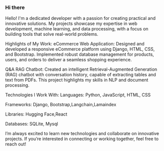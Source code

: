 ### Hi there 

Hello! I'm a dedicated developer with a passion for creating practical and innovative solutions. My projects showcase my expertise in web development, machine learning, and data processing, with a focus on building tools that solve real-world problems.

Highlights of My Work:
eCommerce Web Application: Designed and developed a responsive eCommerce platform using Django, HTML, CSS, and Bootstrap. Implemented robust database management for products, users, and orders to deliver a seamless shopping experience.

Q&A RAG Chatbot: Created an intelligent Retrieval-Augmented Generation (RAG) chatbot with conversation history, capable of extracting tables and text from PDFs. This project highlights my skills in NLP and document processing.

Technologies I Work With:
Languages: Python, JavaScript, HTML, CSS

Frameworks: Django, Bootstrap,Langchain,Lamaindex

Libraries: Hugging Face,React

Databases: SQLite, Mysql

I’m always excited to learn new technologies and collaborate on innovative projects. If you’re interested in connecting or working together, feel free to reach out!

<!--🔭 I’m currently working on Semi-Structured RAG with RERANKER

🌱 I’m currently learning about LLM and Computer vision and different application of both
<!--
**Chackopii/chackopii** is a ✨ _special_ ✨ repository because its `README.md` (this file) appears on your GitHub profile.

Here are some ideas to get you started:

- 
- ...
- 👯 I’m looking to collaborate on ...
- 🤔 I’m looking for help with ...
- 💬 Ask me about ...
- 📫 How to reach me: ...
- 😄 Pronouns: ...
- ⚡ Fun fact: ...
-->
